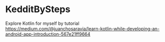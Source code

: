 # KedditBySteps
Explore Kotlin for myself by tutorial 
https://medium.com/@juanchosaravia/learn-kotlin-while-developing-an-android-app-introduction-567e21ff9664
